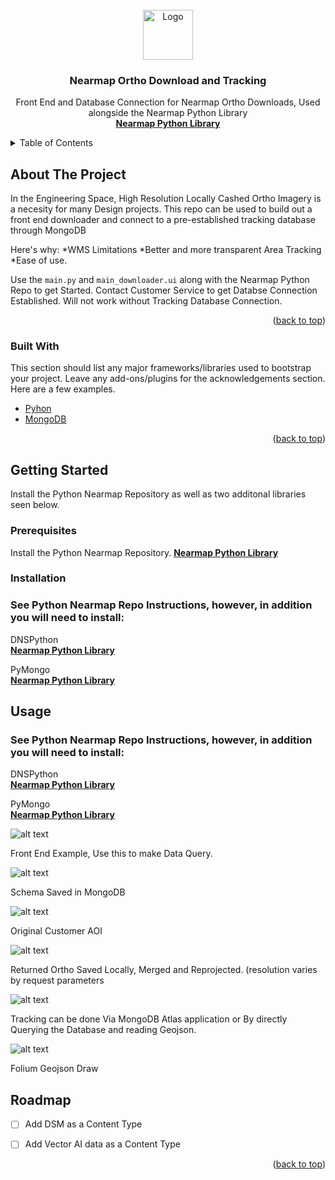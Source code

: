 

<!-- PROJECT LOGO -->
<br />
<div align="center">
  <a href="https://github.com/othneildrew/Best-README-Template">
    <img src="images/logo.png" alt="Logo" width="80" height="80">
  </a>

  <h3 align="center">Nearmap Ortho Download and Tracking</h3>

  <p align="center">
    Front End and Database Connection for Nearmap Ortho Downloads, Used alongside the Nearmap Python Library
    <br />
    <a href="https://github.com/nearmap/nearmap-python-api"><strong>Nearmap Python Library</strong></a>
    <br />
   
  </p>
</div>



<!-- TABLE OF CONTENTS -->
<details>
  <summary>Table of Contents</summary>
  <ol>
    <li>
      <a href="#about-the-project">About The Project</a>
      <ul>
        <li><a href="#built-with">Built With</a></li>
      </ul>
    </li>
    <li>
      <a href="#getting-started">Getting Started</a>
      <ul>
        <li><a href="#prerequisites">Prerequisites</a></li>
        <li><a href="#installation">Installation</a></li>
      </ul>
  </ol>
</details>



<!-- ABOUT THE PROJECT -->
## About The Project


In the Engineering Space, High Resolution Locally Cashed Ortho Imagery is a necesity for many Design projects. This repo can be used to build out a front end downloader and connect to a pre-established tracking database through MongoDB

Here's why:
*WMS Limitations
*Better and more transparent Area Tracking
*Ease of use.

Use the `main.py` and `main_downloader.ui` along with the Nearmap Python Repo to get Started. Contact Customer Service to get Databse Connection Established. Will not work without Tracking Database Connection.

<p align="right">(<a href="#top">back to top</a>)</p>


### Built With

This section should list any major frameworks/libraries used to bootstrap your project. Leave any add-ons/plugins for the acknowledgements section. Here are a few examples.

* [Pyhon](https://www.python.org/)
* [MongoDB](https://mongodb.com/)


<p align="right">(<a href="#top">back to top</a>)</p>



<!-- GETTING STARTED -->
## Getting Started

Install the Python Nearmap Repository as well as two additonal libraries seen below.


### Prerequisites

Install the Python Nearmap Repository. 
<a href="https://github.com/nearmap/nearmap-python-api"><strong>Nearmap Python Library</strong></a>

### Installation

<div align="left">

  <h3 align="left">See Python Nearmap Repo Instructions, however, in addition you will need to install: 
</h3>

  <p align="left">
    DNSPython
    <br />
    <a href="https://anaconda.org/conda-forge/dnspython/"><strong>Nearmap Python Library</strong></a>
    <br />

  <p align="left">
    PyMongo
    <br />
    <a href="https://anaconda.org/conda-forge/pymongo"><strong>Nearmap Python Library</strong></a>
    <br />
   
  </p>
</div>

<!-- USAGE EXAMPLES -->
## Usage

<div align="left">

  <h3 align="left">See Python Nearmap Repo Instructions, however, in addition you will need to install: 
</h3>

  <p align="left">
    DNSPython
    <br />
    <a href="https://anaconda.org/conda-forge/dnspython/"><strong>Nearmap Python Library</strong></a>
    <br />

  <p align="left">
    PyMongo
    <br />
    <a href="https://anaconda.org/conda-forge/pymongo"><strong>Nearmap Python Library</strong></a>
    <br />
   
  </p>
</div>


![alt text](
images/Front_End.png)
<p align="left">Front End Example, Use this to make Data Query.</p>


![alt text](
images/Schema.png)
<p align="left">Schema Saved in MongoDB</p>


![alt text](
images/CustomerAOI.png)
<p align="left">Original Customer AOI</p>


![alt text](
images/Customer_Ortho.png)
<p align="left">Returned Ortho Saved Locally, Merged and Reprojected. (resolution varies by request parameters</p>

![alt text](
images/Tracking_Dash.png)
<p align="left">Tracking can be done Via MongoDB Atlas application or By directly Querying the Database and reading Geojson.

![alt text](
images/Folium_Dash.png)
<p align="left">Folium Geojson Draw</p>


<!-- ROADMAP -->
## Roadmap

- [ ] Add DSM as a Content Type
- [ ] Add Vector AI data as a Content Type


<p align="right">(<a href="#top">back to top</a>)</p>


